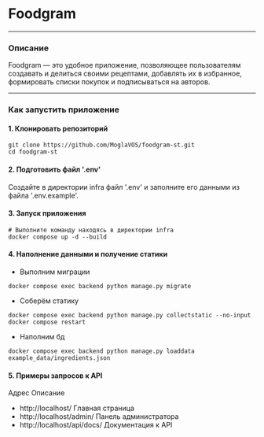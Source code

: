 # Foodgram

***

### Описание

Foodgram — это удобное приложение, позволяющее пользователям создавать и делиться своими рецептами, добавлять их в
избранное, формировать списки покупок и подписываться на авторов.
***

### Как запустить приложение

#### 1. Клонировать репозиторий

```
git clone https://github.com/MoglaVOS/foodgram-st.git
сd foodgram-st
```

#### 2. Подготовить файл '.env'

Создайте в директории infra файл '.env' и заполните его данными из файла '.env.example'.

#### 3. Запуск приложения

```
# Выполните команду находясь в директории infra
docker compose up -d --build
```

#### 4. Наполнение данными и получение статики

- Выполним миграции

```
docker compose exec backend python manage.py migrate
```

- Соберём статику

```
docker compose exec backend python manage.py collectstatic --no-input
docker compose restart
```

- Наполним бд

```
docker compose exec backend python manage.py loaddata example_data/ingredients.json
```

#### 5. Примеры запросов к API

Адрес Описание

- http://localhost/    Главная страница
- http://localhost/admin/    Панель администратора
- http://localhost/api/docs/    Документация к API
